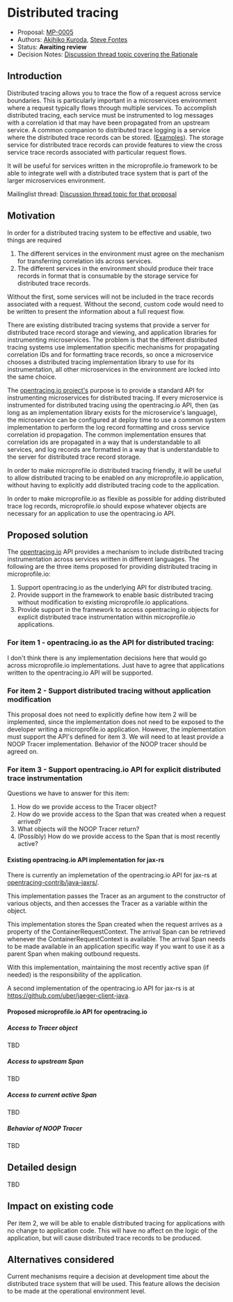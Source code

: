 # Distributed tracing

* Proposal: [MP-0005](0005-DistributedTracing.md)
* Authors: [Akihiko Kuroda](https://github.com/<yourname>), [Steve Fontes](https://github.com/Steve-Fontes)
* Status: **Awaiting review**
* Decision Notes: [Discussion thread topic covering the  Rationale](https://groups.google.com/forum/#!topic/microprofile/YxKba36lye4)

## Introduction

Distributed tracing allows you to trace the flow of a request across service boundaries.
This is particularly important in a microservices environment where a request typically flows through multiple services.
To accomplish distributed tracing, each service must be instrumented to log messages with a correlation id that may have been propagated from an upstream service.
A common companion to distributed trace logging is a service where the distributed trace records can be stored. ([Examples](http://opentracing.io/documentation/pages/supported-tracers.html)).
The storage service for distributed trace records can provide features to view the cross service trace records associated with particular request flows.

It will be useful for services written in the microprofile.io framework to be able to integrate well with a distributed trace system that is part of the larger microservices environment.

Mailinglist thread: [Discussion thread topic for that proposal](https://groups.google.com/forum/#!topic/microprofile/YxKba36lye4)

## Motivation

In order for a distributed tracing system to be effective and usable, two things are required
1. The different services in the environment must agree on the mechanism for transferring correlation ids across services.
2. The different services in the environment should produce their trace records in format that is consumable by the storage service for distributed trace records.

Without the first, some services will not be included in the trace records associated with a request.
Without the second, custom code would need to be written to present the information about a full request flow.

There are existing distributed tracing systems that provide a server for distributed trace record storage and viewing, and application libraries for instrumenting microservices.
The problem is that the different distributed tracing systems use implementation specific mechanisms for propagating correlation IDs and for formatting trace records,
so once a microservice chooses a distributed tracing implementation library to use for its instrumentation, all other microservices in the environment are locked into the same choice.

The [opentracing.io project's](http://opentracing.io/) purpose is to provide a standard API for instrumenting microservices for distributed tracing.
If every microservice is instrumented for distributed tracing using the opentracing.io API, then (as long as an implementation library exists for the microservice's language),
the microservice can be configured at deploy time to use a common system implementation to perform the log record formatting and cross service correlation id propagation.
The common implementation ensures that correlation ids are propagated in a way that is understandable to all services,
and log records are formatted in a way that is understandable to the server for distributed trace record storage.

In order to make microprofile.io distributed tracing friendly, it will be useful to allow distributed tracing to be enabled on any microprofile.io application,
without having to explicitly add distributed tracing code to the application.

In order to make microprofile.io as flexible as possible for adding distributed trace log records, microprofile.io should expose whatever objects are necessary for an application to use the opentracing.io API.

## Proposed solution

The [opentracing.io](http://opentracing.io) API provides a mechanism to include distributed tracing instrumentation across services written in different languages.
The following are the three items proposed for providing distributed tracing in microprofile.io:
1. Support opentracing.io as the underlying API for distributed tracing.
2. Provide support in the framework to enable basic distributed tracing without modification to existing microprofile.io applications.
3. Provide support in the framework to access opentracing.io objects for explicit distributed trace instrumentation within microprofile.io applications.

### For item 1 - opentracing.io as the API for distributed tracing:  
I don't think there is any implementation decisions here that would go across microprofile.io implementations. Just have to agree that applications written to the opentracing.io API will be supported.

### For item 2 - Support distributed tracing without application modification
This proposal does not need to explicitly define how item 2 will be implemented, since the implementation does not need to be exposed to the developer writing a microprofile.io application.
However, the implementation must support the API's defined for item 3.
We will need to at least provide a NOOP Tracer implementation. Behavior of the NOOP tracer should be agreed on.

### For item 3 - Support opentracing.io API for explicit distributed trace instrumentation
Questions we have to answer for this item:
1. How do we provide access to the Tracer object?
2. How do we provide access to the Span that was created when a request arrived?
3. What objects will the NOOP Tracer return?
4. (Possibly) How do we provide access to the Span that is most recently active?

#### Existing opentracing.io API implementation for jax-rs
There is currently an implemetation of the opentracing.io API for jax-rs at [opentracing-contrib/java-jaxrs/](https://github.com/opentracing-contrib/java-jaxrs/).

This implementation passes the Tracer as an argument to the constructor of various objects, and then accesses the Tracer as a variable within the object.

This implementation stores the Span created when the request arrives as a property of the ContainerRequestContext. The arrival Span can be retrieved whenever the ContainerRequestContext is available. The arrival Span needs to be made available in an application specific way if you want to use it as a parent Span when making outbound requests.

With this implementation, maintaining the most recently active span (if needed) is the responsibility of the application.

A second implementation of the opentracing.io API for jax-rs is at https://github.com/uber/jaeger-client-java.

#### Proposed microprofile.io API for opentracing.io
##### Access to Tracer object
TBD
##### Access to upstream Span
TBD
##### Access to current active Span
TBD
##### Behavior of NOOP Tracer
TBD

## Detailed design
TBD

## Impact on existing code
Per item 2, we will be able to enable distributed tracing for applications with no change to application code. This will have no affect on the logic of the application, but will cause distributed trace records to be produced.


## Alternatives considered
Current mechanisms require a decision at development time about the distributed trace system that will be used.
This feature allows the decision to be made at the operational environment level.
